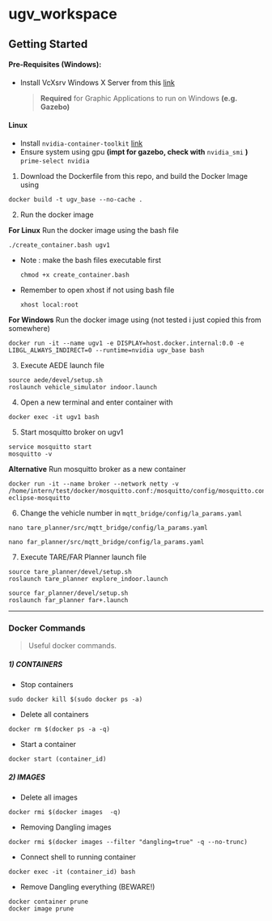 # ugv_workspace
## Getting Started
#### Pre-Requisites (Windows):
- Install VcXsrv Windows X Server from this [link](https://sourceforge.net/projects/vcxsrv/) 
   > **Required** for Graphic Applications to run on Windows **(e.g. Gazebo)**
#### Linux
- Install `nvidia-container-toolkit` [link](https://docs.nvidia.com/datacenter/cloud-native/container-toolkit/install-guide.html#docker)
- Ensure system using gpu **(impt for gazebo, check with** `nvidia_smi` **)** `prime-select nvidia`
1) Download the Dockerfile from this repo, and build the Docker Image using
```
docker build -t ugv_base --no-cache .
```

2) Run the docker image

**For Linux** Run the docker image using the bash file
```
./create_container.bash ugv1
```
- Note : make the bash files executable first
   ```
   chmod +x create_container.bash
   ```
- Remember to open xhost if not using bash file
   ```
   xhost local:root
   ```

**For Windows** Run the docker image using (not tested i just copied this from somewhere)
```
docker run -it --name ugv1 -e DISPLAY=host.docker.internal:0.0 -e LIBGL_ALWAYS_INDIRECT=0 --runtime=nvidia ugv_base bash
```

3) Execute AEDE launch file
```
source aede/devel/setup.sh
roslaunch vehicle_simulator indoor.launch
```

4) Open a new terminal and enter container with
```
docker exec -it ugv1 bash
```

5) Start mosquitto broker on ugv1
```
service mosquitto start
mosquitto -v
```
**Alternative** Run mosquitto broker as a new container
```
docker run -it --name broker --network netty -v /home/intern/test/docker/mosquitto.conf:/mosquitto/config/mosquitto.conf eclipse-mosquitto
```

6) Change the vehicle number in `mqtt_bridge/config/la_params.yaml`
```
nano tare_planner/src/mqtt_bridge/config/la_params.yaml
```
```
nano far_planner/src/mqtt_bridge/config/la_params.yaml
```

7) Execute TARE/FAR Planner launch file
```
source tare_planner/devel/setup.sh
roslaunch tare_planner explore_indoor.launch
```
```
source far_planner/devel/setup.sh
roslaunch far_planner far+.launch
```

---

### Docker Commands
> Useful docker commands.
##### 1)  CONTAINERS
- Stop containers
```
sudo docker kill $(sudo docker ps -a)
```
- Delete all containers
```
docker rm $(docker ps -a -q)
```
- Start a container
```
docker start (container_id)
```
##### 2) IMAGES
- Delete all images
```
docker rmi $(docker images  -q)
```
- Removing Dangling images 
```
docker rmi $(docker images --filter "dangling=true" -q --no-trunc)
```

- Connect shell to running container
```
docker exec -it (container_id) bash
```

- Remove Dangling everything (BEWARE!)
```
docker container prune
docker image prune
```


